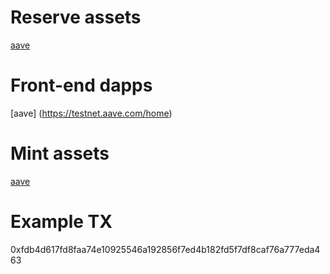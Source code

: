# Reserve assets

[aave](https://docs.aave.com/developers/deployed-contracts/deployed-contract-instances#reserves-assets)

# Front-end dapps

[aave] (https://testnet.aave.com/home)

# Mint assets

[aave](https://docs.aave.com/developers/deployed-contracts/deployed-contract-instances#reserves-assets)


# Example TX

0xfdb4d617fd8faa74e10925546a192856f7ed4b182fd5f7df8caf76a777eda463